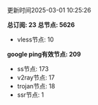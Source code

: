 更新时间2025-03-01 10:25:26

**总订阅: 23**
**总节点: 5626**
- vless节点: 10

**google ping有效节点: 209**
- ss节点: 173
- v2ray节点: 17
- trojan节点: 18
- ssr节点: 1
